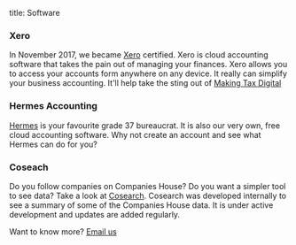 title: Software

### Xero
In November 2017, we became [Xero](http://www.xero.com) certified. Xero is cloud accounting software that takes the pain out of managing your finances. Xero allows you to access your accounts form anywhere on any device. It really can simplify your business accounting. It'll help take the sting out of [Making Tax Digital](https://www.gov.uk/government/publications/making-tax-digital/overview-of-making-tax-digital)

### Hermes Accounting
[Hermes](https://hermes.dev.huginn.uk) is your favourite grade 37 bureaucrat. It is also our very own, free cloud accounting software. Why not create an account and see what Hermes can do for you?

### Coseach
Do you follow companies on Companies House? Do you want a simpler tool to see data? Take a look at [Cosearch](https://cosearch.dev.huginn.uk). Cosearch was developed internally to see a summary of some of the Companies House data. It is under active development and updates are added regularly.

Want to know more? [Email us](mailto:info@tlg-accounting.co.uk)